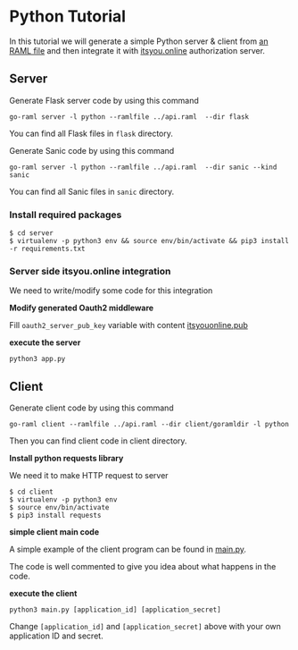 # Python Tutorial

In this tutorial we will generate a simple Python server & client from [an RAML file](../api.raml) and then integrate it
with [itsyou.online](https://www.itsyou.online/) authorization server.


## Server

Generate Flask server code by using this command

```
go-raml server -l python --ramlfile ../api.raml  --dir flask
```

You can find all Flask files in `flask` directory.

Generate Sanic code by using this command

```
go-raml server -l python --ramlfile ../api.raml  --dir sanic --kind sanic
```

You can find all Sanic files in `sanic` directory.


### Install required packages

```
$ cd server
$ virtualenv -p python3 env && source env/bin/activate && pip3 install -r requirements.txt
```

### Server side itsyou.online integration

We need to write/modify some code for this integration


**Modify generated Oauth2 middleware**

Fill `oauth2_server_pub_key` variable with content [itsyouonline.pub](../itsyouonline.pub)

**execute the server**

```python3 app.py```


## Client

Generate client code by using this command

```
go-raml client --ramlfile ../api.raml --dir client/goramldir -l python
```
Then you can find client code in client directory.

**Install python requests library**

We need it to make HTTP request to server

```
$ cd client
$ virtualenv -p python3 env
$ source env/bin/activate
$ pip3 install requests
```


**simple client main code**

A simple example of the client program can be found in [main.py](main.py).

The code is well commented to give you idea about what happens in the code.

**execute the client**

`python3 main.py [application_id] [application_secret]`

Change `[application_id]` and `[application_secret]` above with your own application ID and secret.
